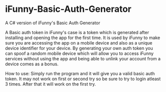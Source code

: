 # iFunny-Basic-Auth-Generator
A C# version of iFunny's Basic Auth Generator

A Basic auth token in iFunny's case is a token which is generated after installing and opening the app for the first time. It is used by iFunny to make sure you are accessing the app on a mobile device and also as a unique device identifier for your device. By generating your own auth token you can spoof a random mobile device which will allow you to access iFunny services without using the app and being able to unlink your account from a device comes as a bonus.

How to use: Simply run the program and it will give you a valid basic auth token. It may not work on first or second try so be sure to try to login atleast 3 times. After that it will work on the first try.
